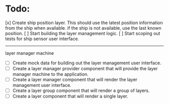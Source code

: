 # Todo:
[x] Create ship position layer. This should use the latest position information from the ship when available. if the ship is not available, use the last known position.
[ ] Start building the layer management logic. 
[ ] Start scoping out tests for ship sensor user interface. 

--- 
layer manager machine
   - [ ] Create mock data for building out the layer management user interface. 
   - [ ] Create a layer manager provider component that will provide the layer manager machine to the application. 
   - [ ] Create a layer manager component that will render the layer management user interface. 
   - [ ] Create a layer group component that will render a group of layers. 
   - [ ] Create a layer component that will render a single layer. 
